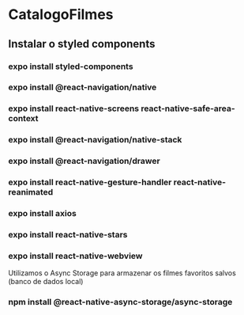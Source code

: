 # CatalogoFilmes

## Instalar o styled components
### expo install styled-components
### expo install @react-navigation/native
### expo install react-native-screens react-native-safe-area-context
### expo install @react-navigation/native-stack
### expo install @react-navigation/drawer
### expo install react-native-gesture-handler react-native-reanimated
### expo install axios
### expo install react-native-stars
### expo install react-native-webview

Utilizamos o Async Storage para armazenar os filmes favoritos salvos (banco de dados local)
### npm install @react-native-async-storage/async-storage
